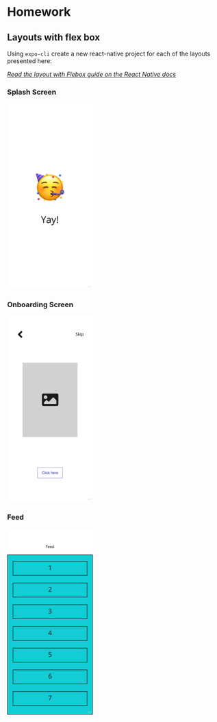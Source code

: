 # Homework

## Layouts with flex box

Using `expo-cli` create a new react-native project for each of the layouts presented here:

*[Read the layout with Flebox guide on the React Native docs](https://reactnative.dev/docs/flexbox)*

### Splash Screen

<img src="/week1/assets/splash-screen-wireframe.jpg" alt="drawing" width="200"/>

### Onboarding Screen

<img src="/week1/assets/onboarding-screen-wireframe.jpg" alt="drawing" width="200"/>

### Feed

<img src="/week1/assets/feed-screen-wireframe.jpg" alt="drawing" width="200"/>


